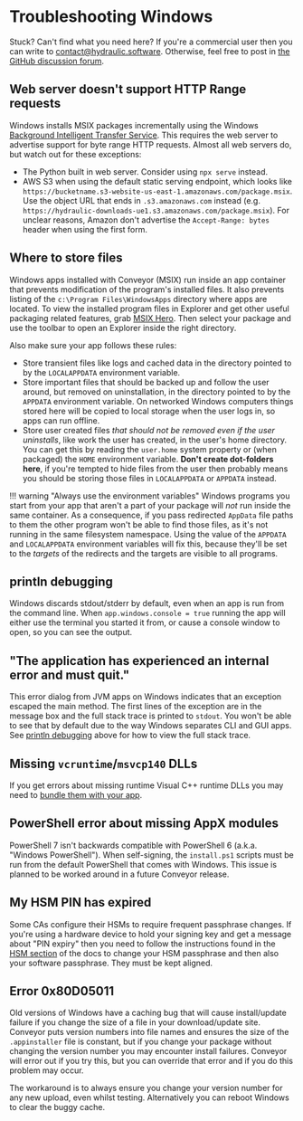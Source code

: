 # Troubleshooting Windows

Stuck? Can't find what you need here? If you're a commercial user then you can write to [contact@hydraulic.software](mailto:contact@hydraulic.software). Otherwise, feel free to post in [the GitHub discussion forum](https://github.com/hydraulic-software/conveyor/discussions).

## Web server doesn't support HTTP Range requests

Windows installs MSIX packages incrementally using the Windows [Background Intelligent Transfer Service](https://learn.microsoft.com/en-us/windows/win32/bits/background-intelligent-transfer-service-portal). This requires the web server to advertise support for byte range HTTP requests. Almost all web servers do, but watch out for these exceptions:

* The Python built in web server. Consider using `npx serve` instead.
* AWS S3 when using the default static serving endpoint, which looks like  `https://bucketname.s3-website-us-east-1.amazonaws.com/package.msix`. Use the object URL that ends in `.s3.amazonaws.com` instead (e.g. `https://hydraulic-downloads-ue1.s3.amazonaws.com/package.msix`). For unclear reasons, Amazon don't advertise the `Accept-Range: bytes` header when using the first form.

## Where to store files

Windows apps installed with Conveyor (MSIX) run inside an app container that prevents modification of the program's installed files. It also prevents listing of the `c:\Program Files\WindowsApps` directory where apps are located. To view the installed program files in Explorer and get other useful packaging related features, grab [MSIX Hero](https://msixhero.net/). Then select your package and use the toolbar to open an Explorer inside the right directory.

Also make sure your app follows these rules: 

- Store transient files like logs and cached data in the directory pointed to by the `LOCALAPPDATA` environment variable.
- Store important files that should be backed up and follow the user around, but removed on uninstallation, in the directory pointed to by the `APPDATA` environment variable. On networked Windows computers things stored here will be copied to local storage when the user logs in, so apps can run offline.
- Store user created files *that should not be removed even if the user uninstalls*, like work the user has created, in the user's home directory. You can get this by reading the `user.home` system property or (when packaged) the `HOME` environment variable. **Don't create dot-folders here**, if you're tempted to hide files from the user then probably means you should be storing those files in `LOCALAPPDATA` or `APPDATA` instead.

!!! warning "Always use the environment variables"
    Windows programs you start from your app that aren't a part of your package will _not_ run inside the same container. As a consequence, if you pass redirected `AppData` file paths to them the other program won't be able to find those files, as it's not running in the same filesystem namespace. Using the value of the `APPDATA` and `LOCALAPPDATA` environment variables will fix this, because they'll be set to the _targets_ of the redirects and the targets are visible to all programs.

## println debugging

Windows discards stdout/stderr by default, even when an app is run from the command line. When `app.windows.console = true` running the app will either use the terminal you started it from, or cause a console window to open, so you can see the output.

## "The application has experienced an internal error and must quit."

This error dialog from JVM apps on Windows indicates that an exception escaped the main method. The first lines of the exception are in the message box and the full stack trace is printed to `stdout`. You won't be able to see that by default due to the way Windows separates CLI and GUI apps. See [println debugging](#println-debugging) above for how to view the full stack trace. 

## Missing `vcruntime`/`msvcp140` DLLs

If you get errors about missing runtime Visual C++ runtime DLLs you may need to [bundle them with your app](../stdlib/index.md#microsoft-visual-c-redistributables).

## PowerShell error about missing AppX modules

PowerShell 7 isn't backwards compatible with PowerShell 6 (a.k.a. "Windows PowerShell"). When self-signing, the `install.ps1` scripts must
be run from the default PowerShell that comes with Windows. This issue is planned to be worked around in a future Conveyor release.

## My HSM PIN has expired

Some CAs configure their HSMs to require frequent passphrase changes. If you're using a hardware device to hold your signing key and get a message about "PIN expiry" then you need to follow the instructions found in the [HSM section](../configs/keys-and-certificates.md#hardware-security-modules) of the docs to change your HSM passphrase and then also your software passphrase. They must be kept aligned.

## Error 0x80D05011

Old versions of Windows have a caching bug that will cause install/update failure if you change the size of a file in your download/update site. Conveyor puts version numbers into file names and ensures the size of the `.appinstaller` file is constant, but if you change your package without changing the version number you may encounter install failures. Conveyor will error out if you try this, but you can override that error and if you do this problem may occur. 

The workaround is to always ensure you change your version number for any new upload, even whilst testing. Alternatively you can reboot Windows to clear the buggy cache. 

